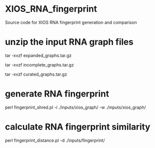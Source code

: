 # XIOS_RNA_fingerprint
Source code for XIOS RNA fingerprint generation and comparison

# unzip the input RNA graph files
tar -xvzf expanded_graphs.tar.gz  

tar -xvzf incomplete_graphs.tar.gz

tar -xvzf curated_graphs.tar.gz  

# generate RNA fingerprint
perl fingerprint_shred.pl -i ./inputs/xios_graph/ -w ./inputs/xios_graph/

# calculate RNA fingerprint similarity 
perl fingerprint_distance.pl -d ./inputs/fingerprint/

